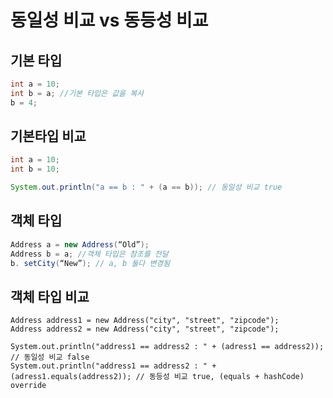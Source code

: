 # 동일성 비교 vs 동등성 비교

## 기본 타입
```java
int a = 10; 
int b = a; //기본 타입은 값을 복사
b = 4;
```

## 기본타입 비교
```java
int a = 10;
int b = 10;

System.out.println("a == b : " + (a == b)); // 동일성 비교 true
```

## 객체 타입
```java
Address a = new Address(“Old”); 
Address b = a; //객체 타입은 참조를 전달
b. setCity(“New”); // a, b 둘다 변경됨
```

## 객체 타입 비교
```
Address address1 = new Address("city", "street", "zipcode");
Address address2 = new Address("city", "street", "zipcode");

System.out.println("address1 == address2 : " + (adress1 == address2)); // 동일성 비교 false
System.out.println("address1 == address2 : " + (adress1.equals(address2)); // 동등성 비교 true, (equals + hashCode) override
```


